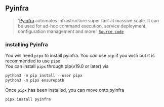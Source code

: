 ## Pyinfra 

> '[Pyinfra](https://pyinfra.com/) automates infrastructure super fast at massive scale. It can be used for ad-hoc command execution, service deployment, configuration management and more.' [`Source code`](https://github.com/Fizzadar/pyinfra)

### installing Pyinfra

You will need `pipx` to install pyinfra. You *can* use `pip` if you wish but it is recommended to use `pipx`  
You can install `pipx` through pip(v19.0 or later) via

```python
python3 -m pip install --user pipx
python3 -m pipx ensurepath
```

Once `pipx` has been installed, you can move onto pyinfra  

```pipx
pipx install pyinfra
```

